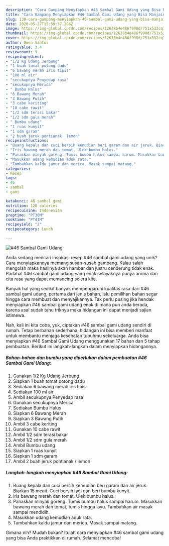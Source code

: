 ```yaml
---
description: "Cara Gampang Menyiapkan #46 Sambal Gami Udang yang Bisa Manjain Lidah"
title: "Cara Gampang Menyiapkan #46 Sambal Gami Udang yang Bisa Manjain Lidah"
slug: 130-cara-gampang-menyiapkan-46-sambal-gami-udang-yang-bisa-manjain-lidah
date: 2020-05-27T15:59:37.266Z
image: https://img-global.cpcdn.com/recipes/12638b4e486f990d/751x532cq70/46-sambal-gami-udang-foto-resep-utama.jpg
thumbnail: https://img-global.cpcdn.com/recipes/12638b4e486f990d/751x532cq70/46-sambal-gami-udang-foto-resep-utama.jpg
cover: https://img-global.cpcdn.com/recipes/12638b4e486f990d/751x532cq70/46-sambal-gami-udang-foto-resep-utama.jpg
author: Owen Santos
ratingvalue: 3.4
reviewcount: 9
recipeingredient:
- "1/2 Kg Udang Jerbung"
- "1 buah tomat potong dadu"
- "6 bawang merah iris tipis"
- "100 ml air"
- "secukupnya Penyedap rasa"
- "secukupnya Merica"
- " Bumbu Halus"
- "6 Bawang Merah"
- "3 Bawang Putih"
- "3 cabe keriting"
- "10 cabe rawit"
- "1/2 sdm terasi bakar"
- "1/2 sdm gula merah"
- " Bumbu udang"
- "1 ruas kunyit"
- "1 sdm garam"
- "2 buah jeruk pontianak  lemon"
recipeinstructions:
- "Buang kepala dan cuci bersih kemudian beri garam dan air jeruk. Biarkan 15 menit. Cuci bersih lagi dan beri bumbu kunyit."
- "Iris bawang merah dan tomat. Ulek bumbu halus."
- "Panaskan minyak goreng. Tumis bumbu halus sampai harum. Masukkan bawang merah dan tomat, tumis hingga layu. Tambahkan air masak sampai mendidih."
- "Masukkan udang kemudian aduk rata."
- "Tambahkan kaldu jamur dan merica. Masak sampai matang."
categories:
- Resep
tags:
- 46
- sambal
- gami

katakunci: 46 sambal gami 
nutrition: 128 calories
recipecuisine: Indonesian
preptime: "PT30M"
cooktime: "PT41M"
recipeyield: "2"
recipecategory: Lunch

---
```



![#46 Sambal Gami Udang](https://img-global.cpcdn.com/recipes/12638b4e486f990d/751x532cq70/46-sambal-gami-udang-foto-resep-utama.jpg)

Anda sedang mencari inspirasi resep #46 sambal gami udang yang unik? Cara menyiapkannya memang susah-susah gampang. Kalau salah mengolah maka hasilnya akan hambar dan justru cenderung tidak enak. Padahal #46 sambal gami udang yang enak selayaknya punya aroma dan cita rasa yang dapat memancing selera kita.



Banyak hal yang sedikit banyak mempengaruhi kualitas rasa dari #46 sambal gami udang, pertama dari jenis bahan, lalu pemilihan bahan segar hingga cara membuat dan menyajikannya. Tak perlu pusing jika hendak menyiapkan #46 sambal gami udang enak di mana pun anda berada, karena asal sudah tahu triknya maka hidangan ini dapat menjadi sajian istimewa.


Nah, kali ini kita coba, yuk, ciptakan #46 sambal gami udang sendiri di rumah. Tetap berbahan sederhana, hidangan ini bisa memberi manfaat untuk membantu menjaga kesehatan tubuhmu sekeluarga. Anda bisa menyiapkan #46 Sambal Gami Udang menggunakan 17 bahan dan 5 tahap pembuatan. Berikut ini langkah-langkah dalam menyiapkan hidangannya.

<!--inarticleads1-->

##### Bahan-bahan dan bumbu yang diperlukan dalam pembuatan #46 Sambal Gami Udang:

1. Gunakan 1/2 Kg Udang Jerbung
1. Siapkan 1 buah tomat potong dadu
1. Sediakan 6 bawang merah iris tipis
1. Sediakan 100 ml air
1. Ambil secukupnya Penyedap rasa
1. Gunakan secukupnya Merica
1. Sediakan  Bumbu Halus
1. Siapkan 6 Bawang Merah
1. Siapkan 3 Bawang Putih
1. Ambil 3 cabe keriting
1. Gunakan 10 cabe rawit
1. Ambil 1/2 sdm terasi bakar
1. Ambil 1/2 sdm gula merah
1. Ambil  Bumbu udang
1. Siapkan 1 ruas kunyit
1. Siapkan 1 sdm garam
1. Ambil 2 buah jeruk pontianak / lemon




<!--inarticleads2-->

##### Langkah-langkah menyiapkan #46 Sambal Gami Udang:

1. Buang kepala dan cuci bersih kemudian beri garam dan air jeruk. Biarkan 15 menit. Cuci bersih lagi dan beri bumbu kunyit.
1. Iris bawang merah dan tomat. Ulek bumbu halus.
1. Panaskan minyak goreng. Tumis bumbu halus sampai harum. Masukkan bawang merah dan tomat, tumis hingga layu. Tambahkan air masak sampai mendidih.
1. Masukkan udang kemudian aduk rata.
1. Tambahkan kaldu jamur dan merica. Masak sampai matang.




Gimana nih? Mudah bukan? Itulah cara menyiapkan #46 sambal gami udang yang bisa Anda praktikkan di rumah. Selamat mencoba!
